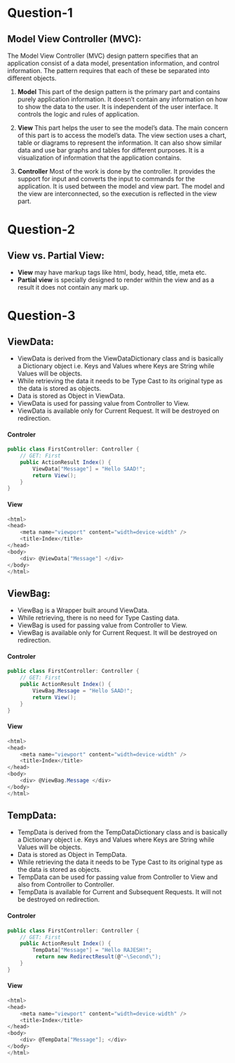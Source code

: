 # Question-1
##  Model View Controller (MVC):
The Model View Controller (MVC) design pattern specifies that an application consist of a data model, presentation information, and control information. The pattern requires that each of these be separated into different objects.
1. **Model**
This part of the design pattern is the primary part and contains purely application information. It doesn’t contain any information on how to show the data to the user. It is independent of the user interface. It controls the logic and rules of application.

2. **View**
This part helps the user to see the model’s data. The main concern of this part is to access the model’s data. The view section uses a chart, table or diagrams to represent the information. It can also show similar data and use bar graphs and tables for different purposes. It is a visualization of information that the application contains.

3. **Controller**
Most of the work is done by the controller. It provides the support for input and converts the input to commands for the application. It is used between the model and view part. The model and the view are interconnected, so the execution is reflected in the view part.

# Question-2
## View vs. Partial View:
- **View** may have markup tags like html, body, head, title, meta etc.
- **Partial view** is specially designed to render within the view and as a result it does not contain any mark up.

# Question-3
## ViewData:
- ViewData is derived from the ViewDataDictionary class and is basically a Dictionary object i.e. Keys and Values where Keys are String while Values will be objects.
- While retrieving the data it needs to be Type Cast to its original type as the data is stored as objects.
- Data is stored as Object in ViewData.
- ViewData is used for passing value from Controller to View.
- ViewData is available only for Current Request. It will be destroyed on redirection.

#### Controler
```csharp       
public class FirstController: Controller {  
    // GET: First  
    public ActionResult Index() {  
        ViewData["Message"] = "Hello SAAD!";  
        return View();  
    }  
}  
```
#### View
```csharp       
<html>   
<head>  
    <meta name="viewport" content="width=device-width" />  
    <title>Index</title>  
</head>    
<body>  
    <div> @ViewData["Message"] </div>  
</body>    
</html> 
```
## ViewBag:
- ViewBag is a Wrapper built around ViewData.
- While retrieving, there is no need for Type Casting data.
- ViewBag is used for passing value from Controller to View.
- ViewBag is available only for Current Request. It will be destroyed on redirection.

#### Controler
```csharp       
public class FirstController: Controller {  
    // GET: First  
    public ActionResult Index() {  
        ViewBag.Message = "Hello SAAD!";  
        return View();  
    }  
}   
```
#### View
```csharp       
<html>   
<head>  
    <meta name="viewport" content="width=device-width" />  
    <title>Index</title>  
</head>    
<body>  
    <div> @ViewBag.Message </div>  
</body>    
</html> 
```
## TempData:
- TempData is derived from the TempDataDictionary class and is basically a Dictionary object i.e. Keys and Values where Keys are String while Values will be objects.
- Data is stored as Object in TempData.
- While retrieving the data it needs to be Type Cast to its original type as the data is stored as objects.
- TempData can be used for passing value from Controller to View and also from Controller to Controller.
- TempData is available for Current and Subsequent Requests. It will not be destroyed on redirection.

#### Controler
```csharp       
public class FirstController: Controller {  
    // GET: First  
    public ActionResult Index() {  
        TempData["Message"] = "Hello RAJESH!";   
         return new RedirectResult(@"~\Second\");
    }  
}
```
#### View
```csharp       
<html>   
<head>  
    <meta name="viewport" content="width=device-width" />  
    <title>Index</title>  
</head>    
<body>  
    <div> @TempData["Message"]; </div>  
</body>    
</html> 
```
